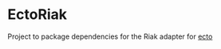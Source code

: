 # EctoRiak

Project to package dependencies for the Riak adapter for [ecto](https://github.com/elixir-lang/ecto)
